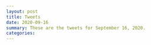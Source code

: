 ```yaml
---
layout: post
title: Tweets
date: 2020-09-16
summary: These are the tweets for September 16, 2020.
categories:
---
```


